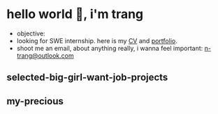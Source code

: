 # hello world 👋, i'm trang
- objective: 
- looking for SWE internship. here is my [CV]() and [portfolio]().
- shoot me an email, about anything really, i wanna feel important: <n-trang@outlook.com>

## selected-big-girl-want-job-projects

## my-precious

